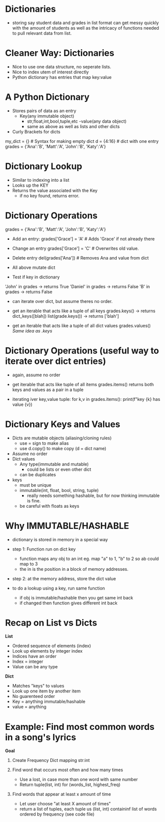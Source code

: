 # Dictionaries

- storing say student data and grades in list format can get messy quickly with the amount of students as well as the intricacy of functions needed to pull relevant data from list.

# Cleaner Way: Dictionaries

- Nice to use one data structure, no seperate lists.
- Nice to index utem of interest directly
- Python dictionary has entries that map key:value

# A Python Dictionary 

- Stores pairs of data as an entry
    - Key(any immutable object)
        - str,float,int,bool,tuple,etc
    -value(any data object)
        - same as above as well as lists and other dicts
- Curly Brackets for dicts

my_dict = {} # Syntax for making empty dict
d = {4:16} # dict with one entry
grades = {'Ana':'B', 'Matt':'A', 'John':'B', 'Katy':'A'}

# Dictionary Lookup

- Similar to indexing into a list 
- Looks up the KEY
- Returns the value associated with the Key
    - if no key found, returns error.

# Dictionary Operations

grades = {'Ana':'B', 'Matt':'A', 'John':'B', 'Katy':'A'}

- Add an entry:
    grades['Grace'] = 'A' # Adds 'Grace' if not already there
- Change an entry
    grades['Grace'] = 'C' # Overwrites old value.
- Delete entry
    del(grades['Ana']) # Removes Ana and value from dict

- All above mutate dict

- Test if key in dictionary

'John' in grades -> returns True
'Daniel' in grades -> returns False
'B' in grades -> returns False

- can iterate over dict, but assume theres no order. 

- get an iterable that acts like a tuple of all keys
    grades.keys() -> returns dict_keys([blah])
    list(grade.keys()) -> returns ['blah']
- get an iterable that acts like a tuple of all dict values
    grades.values()
    *Same idea as .keys*

# Dictionary Operations (useful way to iterate over dict entries)

- again, assume no order
- get iterable that acts like tuple of all items
    grades.items()
    returns both keys and values as a pair in a tuple

- iterating iver key,value tuple:
    for k,v in grades.items():
        print(f"key {k} has value {v})

# Dictionary Keys and Values

- Dicts are mutable objects (aliasing/cloning rules)
    - use = sign to make alias
    - use d.copy() to make copy (d = dict name)
- Assume no order
- Dict values
    - Any type(immutable and mutable)
        - could be lists or even other dict
    - can be duplicates
- keys 
    - must be unique
    - immutable(int, float, bool, string, tuple)
        - really needs something hashable, but for now thinking immutable is fine.
    - be careful with floats as keys

# Why IMMUTABLE/HASHABLE

- dictionary is stored in memory in a special way

- step 1: Function run on dict key
    - function maps any obj to an int
    eg. map "a" to 1, "b" to 2 so ab could map to 3
    - the in is the position in a block of memory addresses.
- step 2: at the memory address, store the dict value
- to do a lookup using a key, run same function
    - if obj is immutable/hashable then you get same int back
    - if changed then function gives different int back

# Recap on List vs Dicts

**List**
- Ordered sequence of elements (index)
- Look up elements by integer index
- Indices have an order
- Index = integer
- Value can be any type

**Dict**
- Matches "keys" to values
- Look up one item by another item
- No guarenteed order
- Key = anything immutable/hashable
- value = anything

# Example: Find most common words in a song's lyrics

**Goal**
1) Create Frequency Dict mapping str:int

2) Find word that occurs most often and how many times
    - Use a lost, in case more than one word with same number
    - Return tuple(list, int) for (words_list, highest_freq)

3) Find words that appear at least x amount of time
    - Let user choose "at least X amount of times"
    - return a list of tuples, each tuple us (list, int) containinf list of words ordered by frequency 
 (see code file)